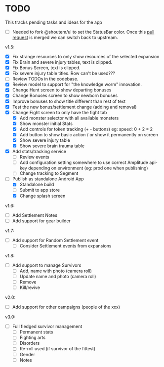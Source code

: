 # TODO

This tracks pending tasks and ideas for the app

* [ ] Needed to fork @shoutem/ui to set the StatusBar color. Once this [pull request](https://github.com/shoutem/ui/pull/386) is merged we can switch back to upstream.

v1.5:

* [x] Fix strange resources to only show resources of the selected expansion
* [x] Fix Brain and severe injury tables, text is clipped.
* [x] Fix Bonus Screen, text is clipped.
* [x] Fix severe injury table titles. Row can't be used???
* [ ] Review TODOs in the codebase.
* [x] Review model to support for "the knowledge worm" innovation.
* [x] Change Hunt screen to show departing bonuses
* [x] Change Bonuses screen to show newborn bonuses
* [x] Improve bonuses to show title different than rest of text
* [x] Test the new bonus/settlement change (adding and removal)
* [x] Change Fight screen to only have the fight tab
  * [x] Add monster selector with all available monsters
  * [x] Show monster initial Stats
  * [x] Add controls for token tracking (+ - buttons) eg: speed: 0 + 2 = 2
  * [x] Add button to show basic action / or show it permanently on screen
  * [x] Show severe injury table
  * [x] Show severe brain trauma table
* [x] Add stats/tracking service
  * [ ] Review events
  * [ ] Add configuration setting somewhere to use correct Amplitude api-key depending on environment (eg: prod one when publishing)
  * [ ] Change tracking to Segment
* [ ] Publish as standalone Android App
  * [x] Standalone build
  * [ ] Submit to app store
  * [x] Change splash screen

v1.6:

* [ ] Add Settlement Notes
* [ ] Add support for gear builder

v1.7:

* [ ] Add support for Random Settlement event
  * [ ] Consider Settlement events from expansions

v1.8:

* [ ] Add support to manage Survivors
  * [ ] Add, name with photo (camera roll)
  * [ ] Update name and photo (camera roll)
  * [ ] Remove
  * [ ] Kill/revive

v2.0:

* [ ] Add support for other campaigns (people of the xxx)

v3.0:

* [ ] Full fledged survivor management
  * [ ] Permanent stats
  * [ ] Fighting arts
  * [ ] Disorders
  * [ ] Re-roll used (if survivor of the fittest)
  * [ ] Gender
  * [ ] Notes
